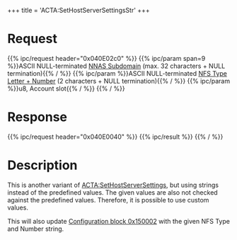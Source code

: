 +++
title = 'ACTA:SetHostServerSettingsStr'
+++

# Request

{{% ipc/request header="0x040E02c0" %}}
{{% ipc/param span=9 %}}ASCII NULL-terminated [NNAS Subdomain](ACT_Services#nnas_nintendo_network_authentication_server_types "wikilink") (max. 32 characters + NULL termination){{% / %}}
{{% ipc/param %}}ASCII NULL-terminated [NFS Type Letter + Number](ACT_Services#nnas_nintendo_network_authentication_server_types "wikilink") (2 characters + NULL termination){{% / %}}
{{% ipc/param %}}u8, Account slot{{% / %}}
{{% / %}}

# Response

{{% ipc/request header="0x040E0040" %}}
{{% ipc/result %}}
{{% / %}}

# Description

This is another variant of [ACTA:SetHostServerSettings](ACTA:SetHostServerSettings "wikilink"), but using strings instead of the predefined values. The given values are also not checked against the predefined values. Therefore, it is possible to use custom values.

This will also update [Configuration block 0x150002](Config_Savegame#configuration_blocks "wikilink") with the given NFS Type and Number string.
